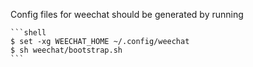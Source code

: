 Config files for weechat should be generated by running

    ```shell
    $ set -xg WEECHAT_HOME ~/.config/weechat
    $ sh weechat/bootstrap.sh
    ```
    
